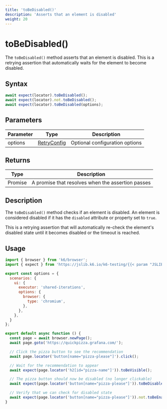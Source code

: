 ```yaml
---
title: 'toBeDisabled()'
description: 'Asserts that an element is disabled'
weight: 20
---
```


# toBeDisabled()

The `toBeDisabled()` method asserts that an element is disabled. This is a retrying assertion that automatically waits for the element to become disabled.

## Syntax

<!-- eslint-skip -->
<!-- md-k6:skip -->

```javascript
await expect(locator).toBeDisabled();
await expect(locator).not.toBeDisabled();
await expect(locator).toBeDisabled(options);
```

## Parameters

| Parameter | Type                                                                                                                    | Description                    |
| --------- | ----------------------------------------------------------------------------------------------------------------------- | ------------------------------ |
| options   | [RetryConfig](https://grafana.com/docs/k6/<K6_VERSION>/javascript-api/jslib/testing/retrying-assertions/retryconfig) | Optional configuration options |

## Returns

| Type          | Description                                       |
| ------------- | ------------------------------------------------- |
| Promise<void> | A promise that resolves when the assertion passes |

## Description

The `toBeDisabled()` method checks if an element is disabled. An element is considered disabled if it has the `disabled` attribute or property set to `true`.

This is a retrying assertion that will automatically re-check the element's disabled state until it becomes disabled or the timeout is reached.

## Usage

<!-- md-k6:skip -->

```javascript
import { browser } from 'k6/browser';
import { expect } from 'https://jslib.k6.io/k6-testing/{{< param "JSLIB_TESTING_VERSION" >}}/index.js';

export const options = {
  scenarios: {
    ui: {
      executor: 'shared-iterations',
      options: {
        browser: {
          type: 'chromium',
        },
      },
    },
  }
};

export default async function () {
  const page = await browser.newPage();
  await page.goto('https://quickpizza.grafana.com/');

  // Click the pizza button to see the recommendation
  await page.locator('button[name="pizza-please"]').click();

  // Wait for the recommendation to appear
  await expect(page.locator('h2[id="pizza-name"]')).toBeVisible();

  // The pizza button should now be disabled (no longer clickable)
  await expect(page.locator('button[name="pizza-please"]')).toBeDisabled();

  // Verify that we can check for disabled state
  await expect(page.locator('button[name="pizza-please"]')).not.toBeEnabled();
}
```

